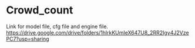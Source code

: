# Crowd_count


Link for model file, cfg file and engine file. 
https://drive.google.com/drive/folders/1hlrkKUmIeX647U8_2RR2Igy4J2VzePC7?usp=sharing
